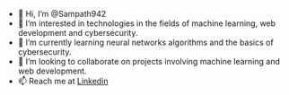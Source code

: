 - 👋 Hi, I’m @Sampath942
- 👀 I’m interested in technologies in the fields of machine learning, web development and cybersecurity.
- 🌱 I’m currently learning neural networks algorithms and the basics of cybersecurity.
- 💞️ I’m looking to collaborate on projects involving machine learning and web development.
- 📫 Reach me at <a href="www.linkedin.com/in/sampathangara" target="blank">Linkedin</a>

<!---
Sampath942/Sampath942 is a ✨ special ✨ repository because its `README.md` (this file) appears on your GitHub profile.
You can click the Preview link to take a look at your changes.
--->
